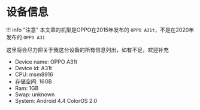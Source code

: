 # 设备信息

!!! info "注意"
    本文章的机型是OPPO在2015年发布的 `OPPO A31t`，不是在2020年发布的 `OPPO A31`

这里将会尽力把关于我这台设备的所有信息列出，如有不足，欢迎补充

- Device name: OPPO A31t
- Device id: A31t
- CPU: msm8916
- 存储空间: 16GB
- Ram: 1GB
- Swap: unknown
- System: Android 4.4 ColorOS 2.0
